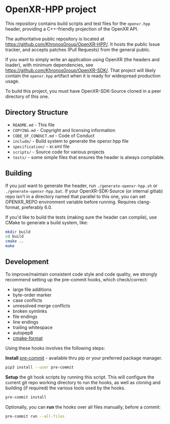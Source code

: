 # OpenXR-HPP project

This repository contains build scripts and test files for the `openxr.hpp` header, providing a C++-friendly projection of the OpenXR API.

The authoritative public repository is located at
<https://github.com/KhronosGroup/OpenXR-HPP/>. It hosts the public Issue
tracker, and accepts patches (Pull Requests) from the general public.

If you want to simply write an application using OpenXR (the headers and
loader), with minimum dependencies, see
<https://github.com/KhronosGroup/OpenXR-SDK/>. That project will likely contain
the `openxr.hpp` artifact when it is ready for widespread production usage.

To build this project, you must have OpenXR-SDK-Source cloned in a peer
directory of this one.

## Directory Structure

- `README.md` - This file
- `COPYING.md` - Copyright and licensing information
- `CODE_OF_CONDUCT.md` - Code of Conduct
- `include/` - Build system to generate the openxr.hpp file
- `specification/` - xr.xml file
- `scripts/` - Source code for various projects
- `tests/` - some simple files that ensures the header is always compilable.

## Building

If you just want to generate the header, run `./generate-openxr-hpp.sh` or
`./generate-openxr-hpp.bat`. If your OpenXR-SDK-Source (or internal gitlab) repo
isn't in a directory named that parallel to this one, you can set OPENXR_REPO
environment variable before running. Requires clang-format, preferably 6.0.

If you'd like to build the tests (making sure the header can compile),
use CMake to generate a build system, like:

```sh
mkdir build
cd build
cmake ..
make
```

## Development

To improve/maintain consistent code style and code quality,
we strongly recommend setting up the pre-commit hooks,
which check/correct:

- large file additions
- byte-order marker
- case conflicts
- unresolved merge conflicts
- broken symlinks
- file endings
- line endings
- trailing whitespace
- autopep8
- [cmake-format][]

Using these hooks involves the following steps:

**Install** [pre-commit][] - available thru pip or your
preferred package manager.

```sh
pip3 install --user pre-commit
```

**Setup** the git hook scripts by running this script. This will configure the
current git repo working directory to run the hooks, as well as cloning and
building (if required) the various tools used by the hooks.

```sh
pre-commit install
```

Optionally, you can **run** the hooks over all files manually, before a commit:

```sh
pre-commit run --all-files
```

[cmake-format]: https://cmake-format.readthedocs.io
[pre-commit]: https://pre-commit.com/
